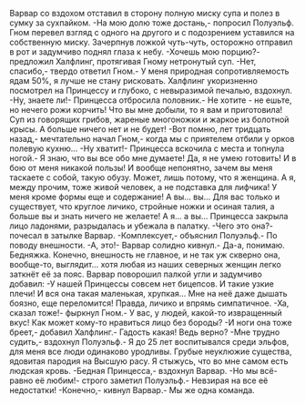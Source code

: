   Варвар со вздохом отставил в сторону полную миску супа и полез в сумку за сухпайком.
-На мою долю тоже достань,- попросил Полуэльф.
Гном перевел взгляд с одного на другого и с подозрением уставился на собственную миску. Зачерпнув ложкой чуть-чуть, осторожно отправил в рот и задумчиво поднял глаза к небу.
-Хочешь мою порцию?- предложил Халфлинг, протягивая Гному нетронутый суп.
-Нет, спасибо,- твердо ответил Гном.- У меня природная сопротивляемость ядам 50%, я лучше не стану рисковать.
Халфлинг укоризненно посмотрел на Принцессу и глубоко, с невыразимой печалью, вздохнул.
-Ну, знаете ли!- Принцесса отбросила половник.- Не хотите - не ешьте, но нечего рожи корчить! Что вы мне добыли, то я вам и приготовила! Суп из говорящих грибов, жареные многоножки и жаркое из болотной крысы. А больше ничего нет и не будет!
-Вот помню, лет тридцать назад,- мечтательно начал Гном,- когда мы с приятелем отбили у орков полевую кухню...
-Ну хватит!- Принцесса вскочила с места и топнула ногой.- Я знаю, что вы все обо мне думаете! Да, я не умею готовить! И в бою от меня никакой пользы! И вообще непонятно, зачем вы меня таскаете с собой, такую обузу. Может, лишь потому, что я женщина. А я, между прочим, тоже живой человек, а не подставка для лифчика! У меня кроме формы еще и содержание! А вы... вы... Для вас только и существует, что круглое личико, стройные ножки и осиная талия, а больше вы и знать ничего не желаете! А я... а вы...
Принцесса закрыла лицо ладонями, разрыдалась и убежала в палатку.
-Чего это она?- почесал в затылке Варвар.
-Комплексует,- объяснил Полуэльф.- По поводу внешности.
-А, это!- Варвар солидно кивнул.- Да-а, понимаю. Бедняжка. Конечно, внешность не главное, и не так уж скверно она, вообще-то, выглядит... хотя любая из наших северных женщин легко заткнёт её за пояс. 
Варвар поворошил палкой угли и задумчиво добавил:
-У нашей Принцессы совсем нет бицепсов. И такие узкие плечи! И вся она такая маленькая, хрупкая... Мне на неё даже дышать боязно, еще переломится! Правда, личико и впрямь симпатичное.
-Ха, сказал тоже!- фыркнул Гном.- У вас, у людей, какой-то извращенный вкус! Как может кому-то нравиться лицо без бороды?
-И ноги она тоже бреет,- добавил Халфлинг.- Гадость какая! Ведь верно?
-Мне трудно судить,- вздохнул Полуэльф.- Я до 25 лет воспитывался среди эльфов, для меня все люди одинаково уродливы. Грубые неуклюжие существа, ядовитая пародия на Высшую расу. Я стыжусь, что во мне самом есть людская кровь.
-Бедная Принцесса,- вздохнул Варвар.
-Но мы всё-равно её любим!- строго заметил Полуэльф.- Невзирая на все её недостатки!
-Конечно,- кивнул Варвар.- Мы же одна команда.      